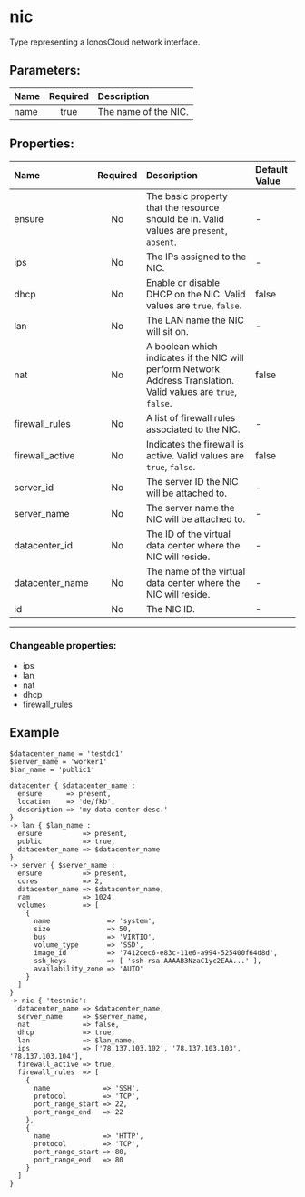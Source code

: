 # nic

Type representing a IonosCloud network interface.

## Parameters:

| Name | Required | Description |
| :--- | :-: | :--- |
| name | true | The name of the NIC.   |

## Properties:

| Name | Required | Description | Default Value |
| :--- | :-: | :--- | :--- |
| ensure | No | The basic property that the resource should be in.  Valid values are `present`, `absent`.  | - |
| ips | No | The IPs assigned to the NIC.   | - |
| dhcp | No | Enable or disable DHCP on the NIC.  Valid values are `true`, `false`.  | false |
| lan | No | The LAN name the NIC will sit on.   | - |
| nat | No | A boolean which indicates if the NIC will perform Network Address Translation.  Valid values are `true`, `false`.  | false |
| firewall_rules | No | A list of firewall rules associated to the NIC.   | - |
| firewall_active | No | Indicates the firewall is active.  Valid values are `true`, `false`.  | false |
| server_id | No | The server ID the NIC will be attached to.   | - |
| server_name | No | The server name the NIC will be attached to.   | - |
| datacenter_id | No | The ID of the virtual data center where the NIC will reside.   | - |
| datacenter_name | No | The name of the virtual data center where the NIC will reside.   | - |
| id | No | The NIC ID.   | - |
***


### Changeable properties:

* ips
* lan
* nat
* dhcp
* firewall_rules


## Example

```text
$datacenter_name = 'testdc1'
$server_name = 'worker1'
$lan_name = 'public1'

datacenter { $datacenter_name :
  ensure      => present,
  location    => 'de/fkb',
  description => 'my data center desc.'
}
-> lan { $lan_name :
  ensure          => present,
  public          => true,
  datacenter_name => $datacenter_name
}
-> server { $server_name :
  ensure          => present,
  cores           => 2,
  datacenter_name => $datacenter_name,
  ram             => 1024,
  volumes         => [
    {
      name              => 'system',
      size              => 50,
      bus               => 'VIRTIO',
      volume_type       => 'SSD',
      image_id          => '7412cec6-e83c-11e6-a994-525400f64d8d',
      ssh_keys          => [ 'ssh-rsa AAAAB3NzaC1yc2EAA...' ],
      availability_zone => 'AUTO'
    }
  ]
}
-> nic { 'testnic':
  datacenter_name => $datacenter_name,
  server_name     => $server_name,
  nat             => false,
  dhcp            => true,
  lan             => $lan_name,
  ips             => ['78.137.103.102', '78.137.103.103', '78.137.103.104'],
  firewall_active => true,
  firewall_rules  => [
    {
      name             => 'SSH',
      protocol         => 'TCP',
      port_range_start => 22,
      port_range_end   => 22
    },
    {
      name             => 'HTTP',
      protocol         => 'TCP',
      port_range_start => 80,
      port_range_end   => 80
    }
  ]
}

```
